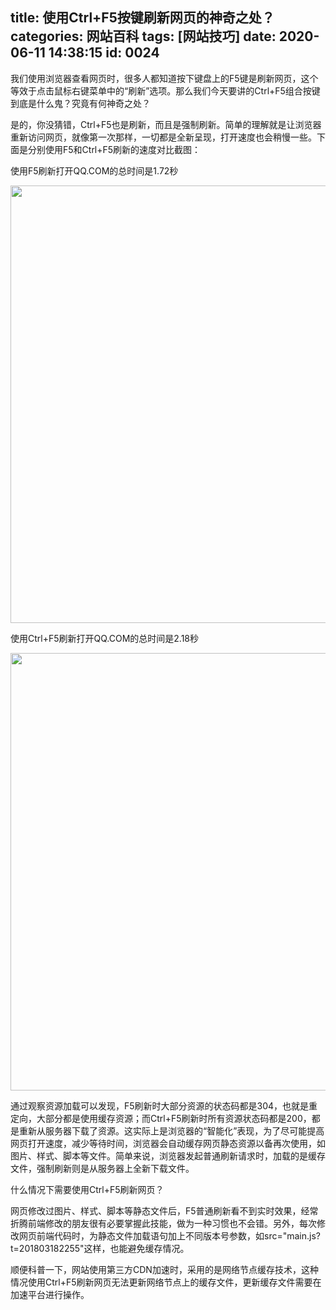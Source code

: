 title: 使用Ctrl+F5按键刷新网页的神奇之处？
categories: 网站百科
tags: [网站技巧]
date: 2020-06-11 14:38:15
id: 0024
---
  <p>我们使用浏览器查看网页时，很多人都知道按下键盘上的F5键是刷新网页，这个等效于点击鼠标右键菜单中的“刷新”选项。那么我们今天要讲的Ctrl+F5组合按键到底是什么鬼？究竟有何神奇之处？</p><p>是的，你没猜错，Ctrl+F5也是刷新，而且是强制刷新。简单的理解就是让浏览器重新访问网页，就像第一次那样，一切都是全新呈现，打开速度也会稍慢一些。下面是分别使用F5和Ctrl+F5刷新的速度对比截图：</p><p>使用F5刷新打开QQ.COM的总时间是1.72秒</p><p><img src="https://www.v-li.com/img/2020/201803271522151381173637.png" width="700" /></p><p>使用Ctrl+F5刷新打开QQ.COM的总时间是2.18秒</p><p><img src="https://www.v-li.com/img/2020/201803271522151381669281.png" width="700" /></p><p>通过观察资源加载可以发现，F5刷新时大部分资源的状态码都是304，也就是重定向，大部分都是使用缓存资源；而Ctrl+F5刷新时所有资源状态码都是200，都是重新从服务器下载了资源。这实际上是浏览器的“智能化”表现，为了尽可能提高网页打开速度，减少等待时间，浏览器会自动缓存网页静态资源以备再次使用，如图片、样式、脚本等文件。简单来说，浏览器发起普通刷新请求时，加载的是缓存文件，强制刷新则是从服务器上全新下载文件。</p><p>什么情况下需要使用Ctrl+F5刷新网页？</p><p>网页修改过图片、样式、脚本等静态文件后，F5普通刷新看不到实时效果，经常折腾前端修改的朋友很有必要掌握此技能，做为一种习惯也不会错。另外，每次修改网页前端代码时，为静态文件加载语句加上不同版本号参数，如src=&quot;main.js?t=201803182255&quot;这样，也能避免缓存情况。</p><p>顺便科普一下，网站使用第三方CDN加速时，采用的是网络节点缓存技术，这种情况使用Ctrl+F5刷新网页无法更新网络节点上的缓存文件，更新缓存文件需要在加速平台进行操作。</p>  